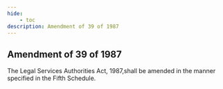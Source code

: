 ```yaml
---
hide:
    - toc
description: Amendment of 39 of 1987
---
```


## Amendment of 39 of 1987

The Legal Services Authorities Act, 1987,shall be amended in the manner specified in the Fifth Schedule.
